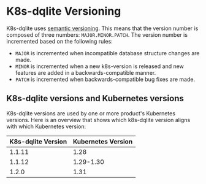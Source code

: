# K8s-dqlite Versioning

K8s-dqlite uses [semantic versioning](https://semver.org/). This means that the version number is composed
of three numbers: `MAJOR.MINOR.PATCH`. The version number is incremented based on the following rules:

- `MAJOR` is incremented when incompatible database structure changes are made.
- `MINOR` is incremented when a new k8s-version is released and new features are added in a backwards-compatible manner.
- `PATCH` is incremented when backwards-compatible bug fixes are made.

## K8s-dqlite versions and Kubernetes versions

K8s-dqlite versions are used by one or more product's Kubernetes versions.
Here is an overview that shows which k8s-dqlite version aligns with which Kubernetes version:

| K8s-dqlite Version | Kubernetes Version |
|--------------------|--------------------|
| 1.1.11             | 1.28               |
| 1.1.12             | 1.29-1.30          |
| 1.2.0              | 1.31               |

